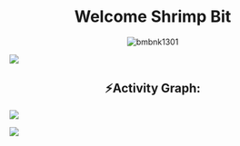 <h1 align="center">Welcome Shrimp Bit</h1>
<p align="center"> <img src="https://komarev.com/ghpvc/?username=bmbnk1301&label=Profile%20views&color=0e75b6&style=flat" alt="bmbnk1301" /> </p>




<img src="https://user-images.githubusercontent.com/73097560/115834477-dbab4500-a447-11eb-908a-139a6edaec5c.gif"><h2 align="center">⚡Activity Graph:</h2>
<img align="center" src="https://github-readme-activity-graph.vercel.app/graph?username=bmbnk1301&theme=default"/>

<img src="https://raw.githubusercontent.com/Trilokia/Trilokia/379277808c61ef204768a61bbc5d25bc7798ccf1/bottom_header.svg" />

